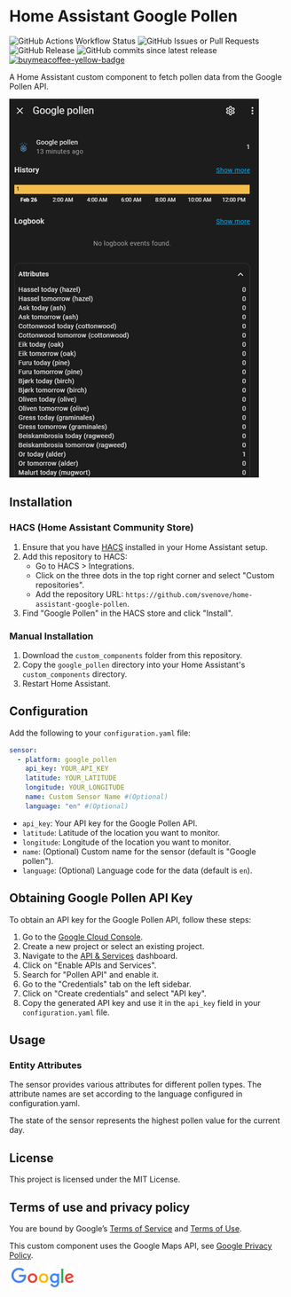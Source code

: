 # Home Assistant Google Pollen
![GitHub Actions Workflow Status](https://img.shields.io/github/actions/workflow/status/svenove/home-assistant-google-pollen/hassfest.yaml)
![GitHub Issues or Pull Requests](https://img.shields.io/github/issues/svenove/home-assistant-google-pollen)
![GitHub Release](https://img.shields.io/github/v/release/svenove/home-assistant-google-pollen)
![GitHub commits since latest release](https://img.shields.io/github/commits-since/svenove/home-assistant-google-pollen/latest)
<a href="https://www.buymeacoffee.com/svenove" target="_blank" title="buymeacoffee">
  <img src="https://iili.io/JoQ1MeS.md.png"  alt="buymeacoffee-yellow-badge" style="width: 104px;">
</a>

A Home Assistant custom component to fetch pollen data from the Google Pollen API. 

![screenshot](screenshot.png)

## Installation

### HACS (Home Assistant Community Store)

1. Ensure that you have [HACS](https://hacs.xyz/) installed in your Home Assistant setup.
2. Add this repository to HACS:
    - Go to HACS > Integrations.
    - Click on the three dots in the top right corner and select "Custom repositories".
    - Add the repository URL: `https://github.com/svenove/home-assistant-google-pollen`.
3. Find "Google Pollen" in the HACS store and click "Install".

### Manual Installation

1. Download the `custom_components` folder from this repository.
2. Copy the `google_pollen` directory into your Home Assistant's `custom_components` directory.
3. Restart Home Assistant.

## Configuration

Add the following to your `configuration.yaml` file:

```yaml
sensor:
  - platform: google_pollen
    api_key: YOUR_API_KEY
    latitude: YOUR_LATITUDE
    longitude: YOUR_LONGITUDE
    name: Custom Sensor Name #(Optional)
    language: "en" #(Optional)
```

- `api_key`: Your API key for the Google Pollen API.
- `latitude`: Latitude of the location you want to monitor.
- `longitude`: Longitude of the location you want to monitor.
- `name`: (Optional) Custom name for the sensor (default is "Google pollen").
- `language`: (Optional) Language code for the data (default is `en`).

## Obtaining Google Pollen API Key

To obtain an API key for the Google Pollen API, follow these steps:

1. Go to the [Google Cloud Console](https://console.cloud.google.com/).
2. Create a new project or select an existing project.
3. Navigate to the [API & Services](https://console.cloud.google.com/apis/dashboard) dashboard.
4. Click on "Enable APIs and Services".
5. Search for "Pollen API" and enable it.
6. Go to the "Credentials" tab on the left sidebar.
7. Click on "Create credentials" and select "API key".
8. Copy the generated API key and use it in the `api_key` field in your `configuration.yaml` file.

## Usage

### Entity Attributes

The sensor provides various attributes for different pollen types. 
The attribute names are set according to the language configured in configuration.yaml.

The state of the sensor represents the highest pollen value for the current day.

## License

This project is licensed under the MIT License.

## Terms of use and privacy policy
You are bound by Google’s [Terms of Service](http://www.google.com/intl/en/policies/terms) and [Terms of Use](https://cloud.google.com/maps-platform/terms/).

This custom component uses the Google Maps API, see [Google Privacy Policy](https://www.google.com/policies/privacy/).

![Google logo](google-logo.png)
